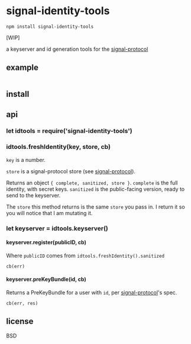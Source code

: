# signal-identity-tools

```
npm install signal-identity-tools
```

[WIP]

a keyserver and id generation tools for the [signal-protocol](https://github.com/elsehow/signal-protocol)

## example

```javascript
```

## install

## api

### let idtools = require('signal-identity-tools')

### idtools.freshIdentity(key, store, cb)

`key` is a number.

`store` is a signal-protocol store (see [signal-protocol](https://github.com/elsehow/signal-protocol)).

Returns an object `{ complete, sanitized, store }`. `complete` is the full identity, with secret keys. `sanitized` is the public-facing version, ready to send to the keyserver.

The `store` this method returns is the same `store` you pass in. I return it so you will notice that I am mutating it.

### let keyserver = idtools.keyserver()

#### keyserver.register(publicID, cb)

Where `publicID` comes from `idtools.freshIdentity().sanitized`

`cb(err)`

#### keyserver.preKeyBundle(id, cb)

Returns a PreKeyBundle for a user with `id`, per [signal-protocol](https://github.com/elsehow/signal-protocol)'s spec.

`cb(err, res)`

## license

BSD
